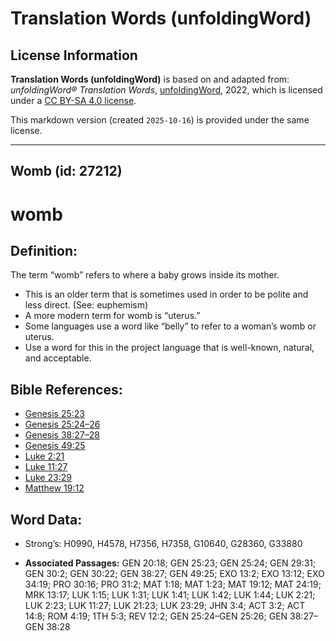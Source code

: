 # Translation Words (unfoldingWord)

## License Information

**Translation Words (unfoldingWord)** is based on and adapted from: _unfoldingWord® Translation Words_, [unfoldingWord](https://unfoldingword.org/utw), 2022, which is licensed under a [CC BY-SA 4.0 license](https://creativecommons.org/licenses/by-sa/4.0/legalcode.en).

This markdown version (created `2025-10-16`) is provided under the same license.



--------------------------------

## Womb (id: 27212)

womb
====

Definition:
-----------

The term “womb” refers to where a baby grows inside its mother.

* This is an older term that is sometimes used in order to be polite and less direct. (See: euphemism)
* A more modern term for womb is “uterus.”
* Some languages use a word like “belly” to refer to a woman’s womb or uterus.
* Use a word for this in the project language that is well\-known, natural, and acceptable.

Bible References:
-----------------

* [Genesis 25:23](https://ref.ly/Gen25:23)
* [Genesis 25:24–26](https://ref.ly/Gen25:24-Gen25:26)
* [Genesis 38:27–28](https://ref.ly/Gen38:27-Gen38:28)
* [Genesis 49:25](https://ref.ly/Gen49:25)
* [Luke 2:21](https://ref.ly/Luke2:21)
* [Luke 11:27](https://ref.ly/Luke11:27)
* [Luke 23:29](https://ref.ly/Luke23:29)
* [Matthew 19:12](https://ref.ly/Matt19:12)

Word Data:
----------

* Strong’s: H0990, H4578, H7356, H7358, G10640, G28360, G33880

* **Associated Passages:** GEN 20:18; GEN 25:23; GEN 25:24; GEN 29:31; GEN 30:2; GEN 30:22; GEN 38:27; GEN 49:25; EXO 13:2; EXO 13:12; EXO 34:19; PRO 30:16; PRO 31:2; MAT 1:18; MAT 1:23; MAT 19:12; MAT 24:19; MRK 13:17; LUK 1:15; LUK 1:31; LUK 1:41; LUK 1:42; LUK 1:44; LUK 2:21; LUK 2:23; LUK 11:27; LUK 21:23; LUK 23:29; JHN 3:4; ACT 3:2; ACT 14:8; ROM 4:19; 1TH 5:3; REV 12:2; GEN 25:24–GEN 25:26; GEN 38:27–GEN 38:28

